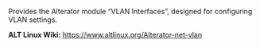 Provides the Alterator module “VLAN Interfaces”, designed for configuring VLAN settings.

**ALT Linux Wiki:** <https://www.altlinux.org/Alterator-net-vlan>

